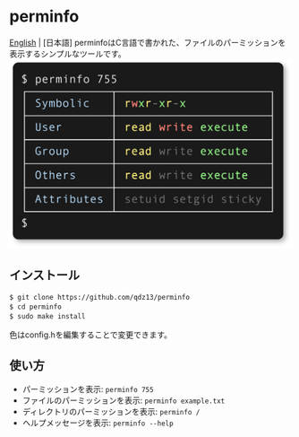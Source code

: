 # perminfo
[English](README.md) | [日本語]
perminfoはC言語で書かれた、ファイルのパーミッションを表示するシンプルなツールです。
<img src="preview.png" width="600">

## インストール
```sh
$ git clone https://github.com/qdz13/perminfo
$ cd perminfo
$ sudo make install
```
色はconfig.hを編集することで変更できます。

## 使い方
* パーミッションを表示: `perminfo 755`
* ファイルのパーミッションを表示: `perminfo example.txt`
* ディレクトリのパーミッションを表示: `perminfo /`
* ヘルプメッセージを表示: `perminfo --help`
